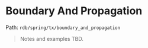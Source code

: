 # Boundary And Propagation

Path: `rdb/spring/tx/boundary_and_propagation`

> Notes and examples TBD.
